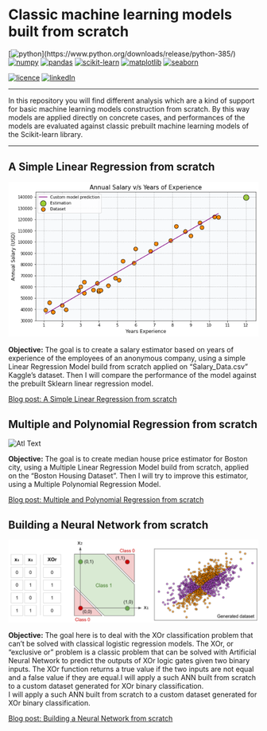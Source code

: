 # Classic machine learning models built from scratch

[![python](https://img.shields.io/badge/python-3.8.5-brightgreen?)](https://www.python.org/downloads/release/python-385/)
[![numpy](https://img.shields.io/badge/numpy-1.20.1-brightgreen)](https://pypi.org/project/numpy/1.20.1/)
[![pandas](https://img.shields.io/badge/pandas-1.2.2-brightgreen)](https://pypi.org/project/pandas/1.2.2/)
[![scikit-learn](https://img.shields.io/badge/scikit--learn-0.24.1-brightgreen)](https://pypi.org/project/scikit-learn/0.24.1/)
[![matplotlib](https://img.shields.io/badge/matplotlib-3.3.4-brightgreen)](https://pypi.org/project/matplotlib/3.3.4/)
[![seaborn](https://img.shields.io/badge/seaborn-0.11.1-brightgreen)](https://pypi.org/project/seaborn/)

[![licence](https://img.shields.io/badge/licence-MIT-yellow)](https://github.com/Domsdev/Data-science-blog/blob/main/MIT%20Licence.md) [![linkedIn](https://img.shields.io/badge/-LinkedIn%20-blue)](https://www.linkedin.com/in/dominique-pothin-dev/)

---

In this repository you will find different analysis which are a kind of support for basic machine learning models construction from scratch. By this way models are applied directly on concrete cases, and performances of the models are evaluated against classic prebuilt machine learning models of the Scikit-learn library.

---


## A Simple Linear Regression from scratch 

![png](img/linear_regression.png)

**Objective:** The goal is to create a salary estimator based on years of experience of the employees of an anonymous company, using a simple Linear Regression Model build from scratch applied on “Salary_Data.csv” Kaggle’s dataset. Then I will compare the performance of the model against the prebuilt Sklearn linear regression model.<br/>

<a href="https://domsdev.github.io/Data-science-blog/post/a_simple_linear_regression_from_scratch/">Blog post: A Simple Linear Regression from scratch</a>


## Multiple and Polynomial Regression from scratch

![Atl Text](img/animation.gif)

**Objective:** The goal is to create median house price estimator for Boston city, using a Multiple Linear Regression Model build from scratch, applied on the “Boston Housing Dataset”. Then I will try to improve this estimator, using a Multiple Polynomial Regression Model.<br/>

<a href="https://domsdev.github.io/Data-science-blog/post/multiple_and_polynomial_regression_from_scratch/">Blog post: Multiple and Polynomial Regression from scratch</a>


## Building a Neural Network from scratch

![png](img/xor_example.png)

**Objective:** The goal here is to deal with the XOr classification problem that can’t be solved with classical logistic regression models. The XOr, or “exclusive or” problem is a classic problem that can be solved with Artificial Neural Network to predict the outputs of XOr logic gates given two binary inputs. The XOr function returns a true value if the two inputs are not equal and a false value if they are equal.I will apply a such ANN built from scratch to a custom dataset generated for XOr binary classification.<br/>
I will apply a such ANN built from scratch to a custom dataset generated for XOr binary classification.<br/>

<a href="https://domsdev.github.io/Data-science-blog/post/building_a_neural_network_from_scratch/">Blog post: Building a Neural Network from scratch</a>

